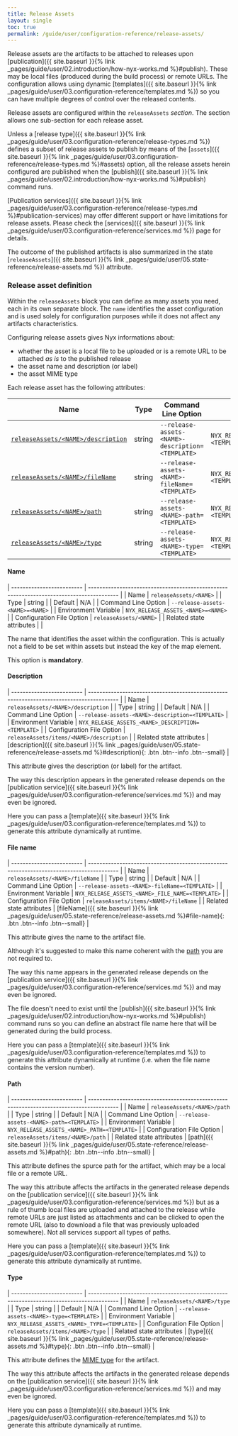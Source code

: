 ```yaml
---
title: Release Assets
layout: single
toc: true
permalink: /guide/user/configuration-reference/release-assets/
---
```


Release assets are the artifacts to be attached to releases upon [publication]({{ site.baseurl }}{% link _pages/guide/user/02.introduction/how-nyx-works.md %}#publish). These may be local files (produced during the build process) or remote URLs. The configuration allows using dynamic [templates]({{ site.baseurl }}{% link _pages/guide/user/03.configuration-reference/templates.md %}) so you can have multiple degrees of control over the released contents.

Release assets are configured within the `releaseAssets` *section*. The section allows one sub-section for each release asset.

Unless a [release type]({{ site.baseurl }}{% link _pages/guide/user/03.configuration-reference/release-types.md %}) defines a subset of release assets to publish by means of the [`assets`]({{ site.baseurl }}{% link _pages/guide/user/03.configuration-reference/release-types.md %}#assets) option, all the release assets herein configured are published when the [publish]({{ site.baseurl }}{% link _pages/guide/user/02.introduction/how-nyx-works.md %}#publish) command runs.

[Publication services]({{ site.baseurl }}{% link _pages/guide/user/03.configuration-reference/release-types.md %}#publication-services) may offer different support or have limitations for release assets. Please check the [services]({{ site.baseurl }}{% link _pages/guide/user/03.configuration-reference/services.md %}) page for details.

The outcome of the published artifacts is also summarized in the state [`releaseAssets`]({{ site.baseurl }}{% link _pages/guide/user/05.state-reference/release-assets.md %}) attribute.

### Release asset definition

Within the `releaseAssets` block you can define as many assets you need, each in its own separate block. The `name` identifies the asset configuration and is used solely for configuration purposes while it does not affect any artifacts characteristics.

Configuring release assets gives Nyx informations about:

* whether the asset is a local file to be uploaded or is a remote URL to be attached *as is* to the published release
* the asset name and description (or label)
* the asset MIME type

Each release asset has the following attributes:

| Name                                                                                       | Type    | Command Line Option                                                   | Environment Variable                                                    | Default                                              |
| ------------------------------------------------------------------------------------------ | ------- | --------------------------------------------------------------------- | ----------------------------------------------------------------------- | ---------------------------------------------------- |
| [`releaseAssets/<NAME>/description`](#description)                                         | string  | `--release-assets-<NAME>-description=<TEMPLATE>`                      | `NYX_RELEASE_ASSETS_<NAME>_DESCRIPTION=<TEMPLATE>`                      | N/A                                                    |
| [`releaseAssets/<NAME>/fileName`](#file-name)                                              | string  | `--release-assets-<NAME>-fileName=<TEMPLATE>`                         | `NYX_RELEASE_ASSETS_<NAME>_FILE_NAME=<TEMPLATE>`                        | N/A                                                    |
| [`releaseAssets/<NAME>/path`](#path)                                                       | string  | `--release-assets-<NAME>-path=<TEMPLATE>`                             | `NYX_RELEASE_ASSETS_<NAME>_PATH=<TEMPLATE>`                             | N/A                                                    |
| [`releaseAssets/<NAME>/type`](#type)                                                       | string  | `--release-assets-<NAME>-type=<TEMPLATE>`                             | `NYX_RELEASE_ASSETS_<NAME>_TYPE=<TEMPLATE>`                             | N/A                                                    |

#### Name

| ------------------------- | ---------------------------------------------------------------------------------------- |
| Name                      | `releaseAssets/<NAME>`                                                                   |
| Type                      | string                                                                                   |
| Default                   | N/A                                                                                      |
| Command Line Option       | `--release-assets-<NAME>=<NAME>`                                                         |
| Environment Variable      | `NYX_RELEASE_ASSETS_<NAME>=<NAME>`                                                       |
| Configuration File Option | `releaseAssets/<NAME>`                                                                   |
| Related state attributes  |                                                                                          |

The name that identifies the asset within the configuration. This is actually not a field to be set within assets but instead the key of the map element.

This option is **mandatory**.

#### Description

| ------------------------- | ---------------------------------------------------------------------------------------- |
| Name                      | `releaseAssets/<NAME>/description`                                                       |
| Type                      | string                                                                                   |
| Default                   | N/A                                                                                      |
| Command Line Option       | `--release-assets-<NAME>-description=<TEMPLATE>`                                         |
| Environment Variable      | `NYX_RELEASE_ASSETS_<NAME>_DESCRIPTION=<TEMPLATE>`                                       |
| Configuration File Option | `releaseAssets/items/<NAME>/description`                                                 |
| Related state attributes  | [description]({{ site.baseurl }}{% link _pages/guide/user/05.state-reference/release-assets.md %}#description){: .btn .btn--info .btn--small} |

This attribute gives the description (or label) for the artifact.

The way this description appears in the generated release depends on the [publication service]({{ site.baseurl }}{% link _pages/guide/user/03.configuration-reference/services.md %}) and may even be ignored.

Here you can pass a [template]({{ site.baseurl }}{% link _pages/guide/user/03.configuration-reference/templates.md %}) to generate this attribute dynamically at runtime.

#### File name

| ------------------------- | ---------------------------------------------------------------------------------------- |
| Name                      | `releaseAssets/<NAME>/fileName`                                                          |
| Type                      | string                                                                                   |
| Default                   | N/A                                                                                      |
| Command Line Option       | `--release-assets-<NAME>-fileName=<TEMPLATE>`                                            |
| Environment Variable      | `NYX_RELEASE_ASSETS_<NAME>_FILE_NAME=<TEMPLATE>`                                         |
| Configuration File Option | `releaseAssets/items/<NAME>/fileName`                                                 |
| Related state attributes  | [fileName]({{ site.baseurl }}{% link _pages/guide/user/05.state-reference/release-assets.md %}#file-name){: .btn .btn--info .btn--small} |

This attribute gives the name to the artifact file.

Although it's suggested to make this name coherent with the [path](#path) you are not required to.

The way this name appears in the generated release depends on the [publication service]({{ site.baseurl }}{% link _pages/guide/user/03.configuration-reference/services.md %}) and may even be ignored.

The file doesn't need to exist until the [publish]({{ site.baseurl }}{% link _pages/guide/user/02.introduction/how-nyx-works.md %}#publish) command runs so you can define an abstract file name here that will be generated during the build process.

Here you can pass a [template]({{ site.baseurl }}{% link _pages/guide/user/03.configuration-reference/templates.md %}) to generate this attribute dynamically at runtime (i.e. when the file name contains the version number).

#### Path

| ------------------------- | ---------------------------------------------------------------------------------------- |
| Name                      | `releaseAssets/<NAME>/path`                                                              |
| Type                      | string                                                                                   |
| Default                   | N/A                                                                                      |
| Command Line Option       | `--release-assets-<NAME>-path=<TEMPLATE>`                                                |
| Environment Variable      | `NYX_RELEASE_ASSETS_<NAME>_PATH=<TEMPLATE>`                                              |
| Configuration File Option | `releaseAssets/items/<NAME>/path`                                                        |
| Related state attributes  | [path]({{ site.baseurl }}{% link _pages/guide/user/05.state-reference/release-assets.md %}#path){: .btn .btn--info .btn--small} |

This attribute defines the spurce path for the artifact, which may be a local file or a remote URL.

The way this attribute affects the artifacts in the generated release depends on the [publication service]({{ site.baseurl }}{% link _pages/guide/user/03.configuration-reference/services.md %}) but as a rule of thumb local files are uploaded and attached to the release while remote URLs are just listed as attachments and can be clicked to open the remote URL (also to download a file that was previously uploaded somewhere). Not all services support all types of paths.

Here you can pass a [template]({{ site.baseurl }}{% link _pages/guide/user/03.configuration-reference/templates.md %}) to generate this attribute dynamically at runtime.

#### Type

| ------------------------- | ---------------------------------------------------------------------------------------- |
| Name                      | `releaseAssets/<NAME>/type`                                                              |
| Type                      | string                                                                                   |
| Default                   | N/A                                                                                      |
| Command Line Option       | `--release-assets-<NAME>-type=<TEMPLATE>`                                                |
| Environment Variable      | `NYX_RELEASE_ASSETS_<NAME>_TYPE=<TEMPLATE>`                                              |
| Configuration File Option | `releaseAssets/items/<NAME>/type`                                                        |
| Related state attributes  | [type]({{ site.baseurl }}{% link _pages/guide/user/05.state-reference/release-assets.md %}#type){: .btn .btn--info .btn--small} |

This attribute defines the [MIME type](https://www.iana.org/assignments/media-types/media-types.xhtml) for the artifact.

The way this attribute affects the artifacts in the generated release depends on the [publication service]({{ site.baseurl }}{% link _pages/guide/user/03.configuration-reference/services.md %}) and may even be ignored.

Here you can pass a [template]({{ site.baseurl }}{% link _pages/guide/user/03.configuration-reference/templates.md %}) to generate this attribute dynamically at runtime.
